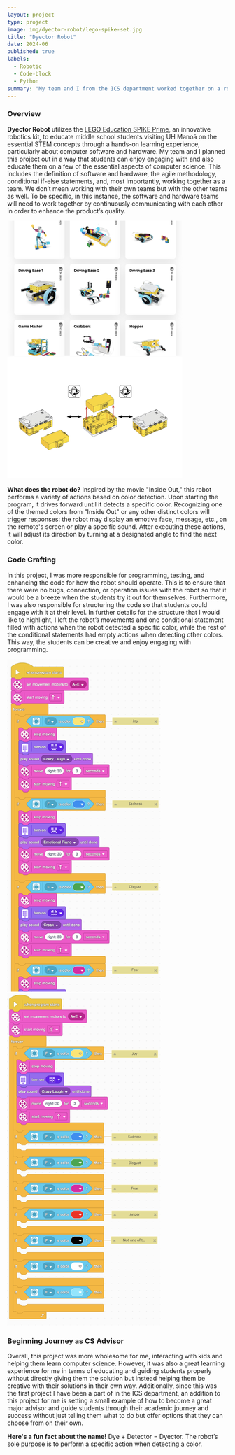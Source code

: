 ```yaml
---
layout: project
type: project
image: img/dyector-robot/lego-spike-set.jpg
title: "Dyector Robot"
date: 2024-06
published: true
labels:
  - Robotic
  - Code-block
  - Python
summary: "My team and I from the ICS department worked together on a robotic lego project for middle school students visiting UH Manoā, to engage and learn computer science."
---
```

### Overview
**Dyector Robot** utilizes the [LEGO Education SPIKE Prime](https://spike.legoeducation.com/prime/lobby/), an innovative robotics kit, to educate middle school students visiting UH Manoā on the essential STEM concepts through a hands-on learning experience, particularly about computer software and hardware. My team and I planned this project out in a way that students can enjoy engaging with and also educate them on a few of the essential aspects of computer science. This includes the definition of software and hardware, the agile methodology, conditional if-else statements, and, most importantly, working together as a team. We don’t mean working with their own teams but with the other teams as well. To be specific, in this instance, the software and hardware teams will need to work together by continuously communicating with each other in order to enhance the product’s quality.

<img width="400px" src="../img/dyector-robot/dr-building-instruc.png" class="img-thumbnail" >
<img width="400px" src="../img/dyector-robot/dr-instruc.png" class="img-thumbnail" >

**What does the robot do?** Inspired by the movie "Inside Out," this robot performs a variety of actions based on color detection. Upon starting the program, it drives forward until it detects a specific color. Recognizing one of the themed colors from "Inside Out" or any other distinct colors will trigger responses: the robot may display an emotive face, message, etc., on the remote's screen or play a specific sound. After executing these actions, it will adjust its direction by turning at a designated angle to find the next color.

### Code Crafting
In this project, I was more responsible for programming, testing, and enhancing the code for how the robot should operate. This is to ensure that there were no bugs, connection, or operation issues with the robot so that it would be a breeze when the students try it out for themselves. Furthermore, I was also responsible for structuring the code so that students could engage with it at their level. In further details for the structure that I would like to highlight, I left the robot’s movements and one conditional statement filled with actions when the robot detected a specific color, while the rest of the conditional statements had empty actions when detecting other colors. This way, the students can be creative and enjoy engaging with programming.

<img width="350px" src="../img/dyector-robot/dr-my-view.png" class="img-thumbnail" >
<img width="350px" src="../img/dyector-robot/dr-students-view.png" class="img-thumbnail" >

### Beginning Journey as CS Advisor
Overall, this project was more wholesome for me, interacting with kids and helping them learn computer science. However, it was also a great learning experience for me in terms of educating and guiding students properly without directly giving them the solution but instead helping them be creative with their solutions in their own way. Additionally, since this was the first project I have been a part of in the ICS department, an addition to this project for me is setting a small example of how to become a great major advisor and guide students through their academic journey and success without just telling them what to do but offer options that they can choose from on their own.

**Here's a fun fact about the name!** Dye + Detector = Dyector. The robot’s sole purpose is to perform a specific action when detecting a color. 
